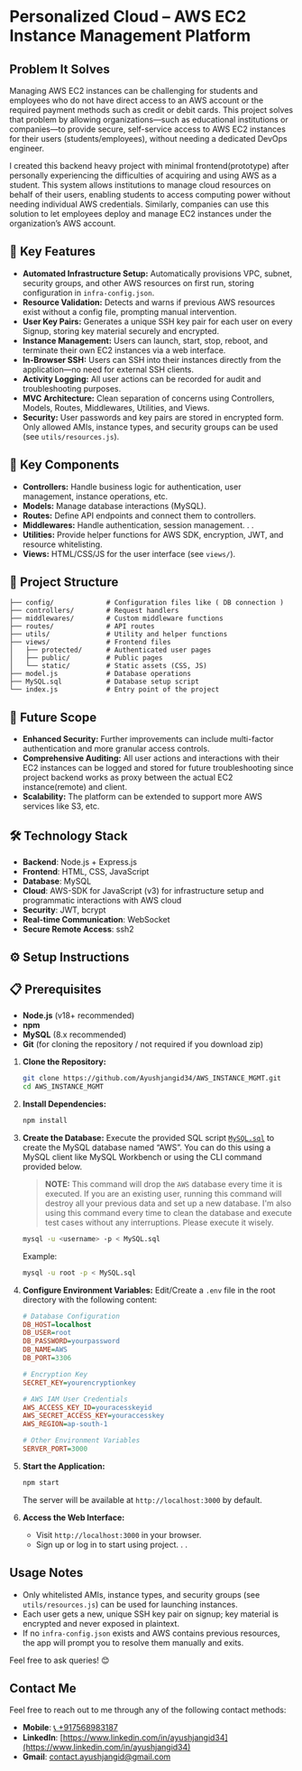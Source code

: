 # Personalized Cloud – AWS EC2 Instance Management Platform

## Problem It Solves

Managing AWS EC2 instances can be challenging for students and employees who do not have direct access to an AWS account or the required payment methods such as credit or debit cards. This project solves that problem by allowing organizations—such as educational institutions or companies—to provide secure, self-service access to AWS EC2 instances for their users (students/employees), without needing a dedicated DevOps engineer.

I created this backend heavy project with minimal frontend(prototype) after personally experiencing the difficulties of acquiring and using AWS as a student. This system allows institutions to manage cloud resources on behalf of their users, enabling students to access computing power without needing individual AWS credentials. Similarly, companies can use this solution to let employees deploy and manage EC2 instances under the organization’s AWS account.

## 🔑 Key Features

- **Automated Infrastructure Setup:** Automatically provisions VPC, subnet, security groups, and other AWS resources on first run, storing configuration in `infra-config.json`.
- **Resource Validation:** Detects and warns if previous AWS resources exist without a config file, prompting manual intervention.
- **User Key Pairs:** Generates a unique SSH key pair for each user on every Signup, storing key material securely and encrypted.
- **Instance Management:** Users can launch, start, stop, reboot, and terminate their own EC2 instances via a web interface.
- **In-Browser SSH:** Users can SSH into their instances directly from the application—no need for external SSH clients.
- **Activity Logging:** All user actions can be recorded for audit and troubleshooting purposes.
- **MVC Architecture:** Clean separation of concerns using Controllers, Models, Routes, Middlewares, Utilities, and Views.
- **Security:** User passwords and key pairs are stored in encrypted form. Only allowed AMIs, instance types, and security groups can be used (see `utils/resources.js`).

## 🧩 Key Components

- **Controllers:** Handle business logic for authentication, user management, instance operations, etc.
- **Models:** Manage database interactions (MySQL).
- **Routes:** Define API endpoints and connect them to controllers.
- **Middlewares:** Handle authentication, session management. . . 
- **Utilities:** Provide helper functions for AWS SDK, encryption, JWT, and resource whitelisting.
- **Views:** HTML/CSS/JS for the user interface (see `views/`).

## 📁 Project Structure

```
├── config/             # Configuration files like ( DB connection )
├── controllers/        # Request handlers
├── middlewares/        # Custom middleware functions
├── routes/             # API routes
├── utils/              # Utility and helper functions
├── views/              # Frontend files
│   ├── protected/      # Authenticated user pages
│   ├── public/         # Public pages
│   └── static/         # Static assets (CSS, JS)
├── model.js            # Database operations
├── MySQL.sql           # Database setup script
└── index.js            # Entry point of the project
```

## 🔭 Future Scope

- **Enhanced Security:**
  Further improvements can include multi-factor authentication and more granular access controls.
- **Comprehensive Auditing:** All user actions and interactions with their EC2 instances can be logged and stored for future troubleshooting since project backend works as proxy between the actual EC2 instance(remote) and client.
- **Scalability:** The platform can be extended to support more AWS services like S3, etc.

## 🛠️ Technology Stack

- **Backend**: Node.js + Express.js
- **Frontend**: HTML, CSS, JavaScript
- **Database**: MySQL
- **Cloud**: AWS-SDK for JavaScript (v3) for infrastructure setup and programmatic interactions with AWS cloud
- **Security**: JWT, bcrypt
- **Real-time Communication**: WebSocket
- **Secure Remote Access**: ssh2

## ⚙️ Setup Instructions

## 📋 Prerequisites

- **Node.js** (v18+ recommended)
- **npm**
- **MySQL** (8.x recommended)
- **Git** (for cloning the repository / not required if you download zip)


1. **Clone the Repository:**
   ```bash
   git clone https://github.com/Ayushjangid34/AWS_INSTANCE_MGMT.git
   cd AWS_INSTANCE_MGMT
   ```

2. **Install Dependencies:**
   ```bash
   npm install
   ```


3. **Create the Database:** Execute the provided SQL script [`MySQL.sql`](MySQL.sql) to create the MySQL database named “AWS”. You can do this using a MySQL client like MySQL Workbench or using the CLI command provided below.

   > **NOTE:** This command will drop the `AWS` database every time it is executed. If you are an existing user, running this command will destroy all your previous data and set up a new database. I'm also using this command every time to clean the database and execute test cases without any interruptions. Please execute it wisely.

   ```bash
   mysql -u <username> -p < MySQL.sql
   ```
   Example:
    ```bash
   mysql -u root -p < MySQL.sql
   ```

4. **Configure Environment Variables:**
   Edit/Create a `.env` file in the root directory with the following content:
   ```ini
   # Database Configuration
   DB_HOST=localhost
   DB_USER=root
   DB_PASSWORD=yourpassword
   DB_NAME=AWS
   DB_PORT=3306

   # Encryption Key
   SECRET_KEY=yourencryptionkey

   # AWS IAM User Credentials
   AWS_ACCESS_KEY_ID=youracesskeyid
   AWS_SECRET_ACCESS_KEY=youraccesskey
   AWS_REGION=ap-south-1

   # Other Environment Variables
   SERVER_PORT=3000
   ```

5. **Start the Application:**
   ```bash
   npm start
   ```
   The server will be available at `http://localhost:3000` by default.

6. **Access the Web Interface:**
   - Visit `http://localhost:3000` in your browser.
   - Sign up or log in to start using project. . .

## Usage Notes

- Only whitelisted AMIs, instance types, and security groups (see `utils/resources.js`) can be used for launching instances.
- Each user gets a new, unique SSH key pair on signup; key material is encrypted and never exposed in plaintext.
- If no `infra-config.json` exists and AWS contains previous resources, the app will prompt you to resolve them manually and exits.


Feel free to ask queries! 😊
## Contact Me

Feel free to reach out to me through any of the following contact methods:

- **Mobile**: [📞 +917568983187](tel:+917568983187)
- **LinkedIn**: [https://www.linkedin.com/in/ayushjangid34](https://www.linkedin.com/in/ayushjangid34)
- **Gmail**: [contact.ayushjangid@gmail.com](mailto:contact.ayushjangid@gmail.com)

